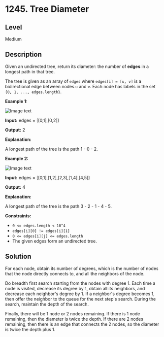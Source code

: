 # 1245. Tree Diameter
## Level
Medium

## Description
Given an undirected tree, return its diameter: the number of **edges** in a longest path in that tree.

The tree is given as an array of `edges` where `edges[i] = [u, v]` is a bidirectional edge between nodes `u` and `v`. Each node has labels in the set `{0, 1, ..., edges.length}`.

**Example 1:**

![Image text](https://assets.leetcode.com/uploads/2019/06/14/1397_example_1.PNG)

**Input:** edges = [[0,1],[0,2]]

**Output:** 2

**Explanation:**

A longest path of the tree is the path 1 - 0 - 2.

**Example 2:**

![Image text](https://assets.leetcode.com/uploads/2019/06/14/1397_example_2.PNG)

**Input:** edges = [[0,1],[1,2],[2,3],[1,4],[4,5]]

**Output:** 4

**Explanation:**

A longest path of the tree is the path 3 - 2 - 1 - 4 - 5.

**Constraints:**

* `0 <= edges.length < 10^4`
* `edges[i][0] != edges[i][1]`
* `0 <= edges[i][j] <= edges.length`
* The given edges form an undirected tree.

## Solution
For each node, obtain its number of degrees, which is the number of nodes that the node directly connects to, and all the neighbors of the node.

Do breadth first search starting from the nodes with degree 1. Each time a node is visited, decrease its degree by 1, obtain all its neighbors, and decrease each neighbor's degree by 1. If a neighbor's degree becomes 1, then offer the neighbor to the queue for the next step's search. During the search, maintain the depth of the search.

Finally, there will be 1 node or 2 nodes remaining. If there is 1 node remaining, then the diameter is twice the depth. If there are 2 nodes remaining, then there is an edge that connects the 2 nodes, so the diameter is twice the depth plus 1.
